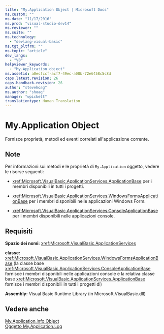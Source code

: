 ```yaml
---
title: "My.Application Object | Microsoft Docs"
ms.custom: ""
ms.date: "11/17/2016"
ms.prod: "visual-studio-dev14"
ms.reviewer: ""
ms.suite: ""
ms.technology: 
  - "devlang-visual-basic"
ms.tgt_pltfrm: ""
ms.topic: "article"
dev_langs: 
  - "VB"
helpviewer_keywords: 
  - "My.Application object"
ms.assetid: a0ecfccf-acf7-49ec-a08b-72e6458c5c8d
caps.latest.revision: 26
caps.handback.revision: 26
author: "stevehoag"
ms.author: "shoag"
manager: "wpickett"
translationtype: Human Translation
---
```

# My.Application Object
Fornisce proprietà, metodi ed eventi correlati all'applicazione corrente.  
  
## Note  
 Per informazioni sui metodi e le proprietà di `My.Application` oggetto, vedere le risorse seguenti:  
  
-   <xref:Microsoft.VisualBasic.ApplicationServices.ApplicationBase> per i membri disponibili in tutti i progetti.  
  
-   <xref:Microsoft.VisualBasic.ApplicationServices.WindowsFormsApplicationBase> per i membri disponibili nelle applicazioni Windows Form.  
  
-   <xref:Microsoft.VisualBasic.ApplicationServices.ConsoleApplicationBase> per i membri disponibili nelle applicazioni console.  
  
## Requisiti  
 **Spazio dei nomi:** <xref:Microsoft.VisualBasic.ApplicationServices>  
  
 **classe:** <xref:Microsoft.VisualBasic.ApplicationServices.WindowsFormsApplicationBase> \(la classe base <xref:Microsoft.VisualBasic.ApplicationServices.ConsoleApplicationBase> fornisce i membri disponibili nelle applicazioni console e la relativa classe base <xref:Microsoft.VisualBasic.ApplicationServices.ApplicationBase> fornisce i membri disponibili in tutti i progetti di\)  
  
 **Assembly:** Visual Basic Runtime Library \(in Microsoft.VisualBasic.dll\)  
  
## Vedere anche  
 [My.Application.Info Object](../../../visual-basic/language-reference/objects/my-application-info-object.md)   
 [Oggetto My.Application.Log](../../../visual-basic/language-reference/objects/my-application-log-object.md)